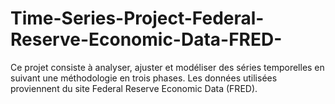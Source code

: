 # Time-Series-Project-Federal-Reserve-Economic-Data-FRED-
Ce projet consiste à analyser, ajuster et modéliser des séries temporelles en suivant une méthodologie en trois phases. Les données utilisées proviennent du site Federal Reserve Economic Data (FRED).
